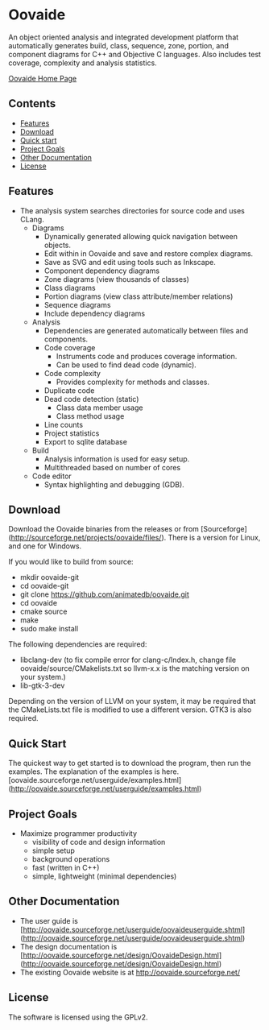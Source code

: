 
# Oovaide

An object oriented analysis and integrated development platform that automatically
generates build, class, sequence, zone, portion, and component diagrams for C++
and Objective C languages. Also includes test coverage, complexity and
analysis statistics.

[Oovaide Home Page](http://oovaide.sourceforge.net/)

## Contents

 - [Features](#features)
 - [Download](#download)
 - [Quick start](#quick-start)
 - [Project Goals](#project-goals)
 - [Other Documentation](#other-documentation)
 - [License](#license)


## Features

- The analysis system searches directories for source code and uses CLang.
	- Diagrams
		- Dynamically generated allowing quick navigation between objects.
		- Edit within in Oovaide and save and restore complex diagrams.
		- Save as SVG and edit using tools such as Inkscape.
		- Component dependency diagrams
		- Zone diagrams (view thousands of classes)
		- Class diagrams
		- Portion diagrams (view class attribute/member relations)
		- Sequence diagrams 
		- Include dependency diagrams
	- Analysis
		- Dependencies are generated automatically between files and components.
		- Code coverage
			- Instruments code and produces coverage information.
			- Can be used to find dead code (dynamic).
		- Code complexity
			- Provides complexity for methods and classes.
		- Duplicate code
		- Dead code detection (static)
			- Class data member usage
			- Class method usage
		- Line counts
		- Project statistics
		- Export to sqlite database
	- Build
		- Analysis information is used for easy setup.
		- Multithreaded based on number of cores
	- Code editor
		- Syntax highlighting and debugging (GDB).

## Download

Download the Oovaide binaries from the releases or from [Sourceforge]
(http://sourceforge.net/projects/oovaide/files/). There is a version for Linux,
and one for Windows.

If you would like to build from source:
- mkdir oovaide-git
- cd oovaide-git
- git clone https://github.com/animatedb/oovaide.git
- cd oovaide
- cmake source
- make
- sudo make install

The following dependencies are required:
- libclang-dev   (to fix compile error for clang-c/Index.h, change file
  oovaide/source/CMakelists.txt so llvm-x.x is the matching version on your system.)
- lib-gtk-3-dev

Depending on the version of LLVM on your system, it may be required that
the CMakeLists.txt file is modified to use a different version. GTK3 is also
required.


## Quick Start

The quickest way to get started is to download the program, then run the examples.
The explanation of the examples is here.
[oovaide.sourceforge.net/userguide/examples.html]
(http://oovaide.sourceforge.net/userguide/examples.html)


## Project Goals

- Maximize programmer productivity
	- visibility of code and design information
	- simple setup
	- background operations
	- fast (written in C++)
	- simple, lightweight (minimal dependencies)


## Other Documentation

 - The user guide is [http://oovaide.sourceforge.net/userguide/oovaideuserguide.shtml]
	(http://oovaide.sourceforge.net/userguide/oovaideuserguide.shtml)
 - The design documentation is [http://oovaide.sourceforge.net/design/OovaideDesign.html]
	(http://oovaide.sourceforge.net/design/OovaideDesign.html)
 - The existing Oovaide website is at http://oovaide.sourceforge.net/


## License
The software is licensed using the GPLv2.
